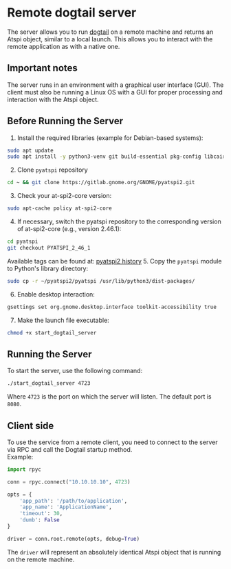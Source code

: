 # Remote dogtail server
The server allows you to run [dogtail](https://gitlab.com/dogtail/dogtail) on a remote machine and returns an Atspi object, similar to a local launch. This allows you to interact with the remote application as with a native one.
## Important notes
The server runs in an environment with a graphical user interface (GUI). The client must also be running a Linux OS with a GUI for proper processing and interaction with the Atspi object.  
## Before Running the Server
1. Install the required libraries (example for Debian-based systems):
```bash
sudo apt update
sudo apt install -y python3-venv git build-essential pkg-config libcairo2-dev python3-dev libgirepository1.0-dev python3-pyatspi at-spi2-core 
```
2. Clone `pyatspi` repository
```bash
cd ~ && git clone https://gitlab.gnome.org/GNOME/pyatspi2.git 
```
3. Check your at-spi2-core version:
```bash
sudo apt-cache policy at-spi2-core 
```
4. If necessary, switch the pyatspi repository to the corresponding version of at-spi2-core (e.g., version 2.46.1):
```bash
cd pyatspi
git checkout PYATSPI_2_46_1
```
Available tags can be found at: [pyatspi2 history](https://gitlab.gnome.org/GNOME/pyatspi2/-/commits/master/?ref_type=HEADS)
5. Copy the `pyatspi` module to Python's library directory:
```bash
sudo cp -r ~/pyatspi2/pyatspi /usr/lib/python3/dist-packages/
```
6. Enable desktop interaction:
```bash
gsettings set org.gnome.desktop.interface toolkit-accessibility true 
```
7. Make the launch file executable:
```bash
chmod +x start_dogtail_server
```

## Running the Server
To start the server, use the following command:
```bash
./start_dogtail_server 4723
```
Where `4723` is the port on which the server will listen. The default port is `8080`.

## Client side
To use the service from a remote client, you need to connect to the server via RPC and call the Dogtail startup method.     
Example:
```python
import rpyc

conn = rpyc.connect("10.10.10.10", 4723)

opts = {
    'app_path': '/path/to/application',
    'app_name': 'ApplicationName',
    'timeout': 30,
    'dumb': False
}

driver = conn.root.remote(opts, debug=True)
```

The `driver` will represent an absolutely identical Atspi object that is running on the remote machine.